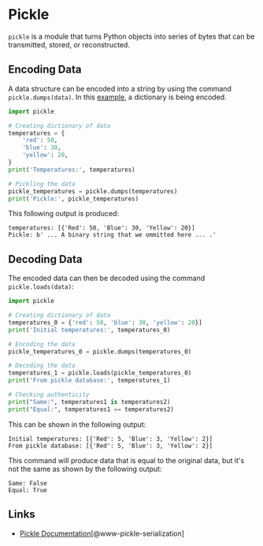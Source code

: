 # Pickle

`pickle` is a module that turns Python objects into series of bytes that can be 
transmitted, stored, or reconstructed.

## Encoding Data

A data structure can be encoded into a string by using the command 
`pickle.dumps(data)`. In this [example](https://github.com/cybertraining-dsc/reu2022/blob/main/project/examples/pickle_instructions/pickle_string.py),
a dictionary is being encoded. 

```python
import pickle

# Creating dictionary of data
temperatures = {
    'red': 50,
    'blue': 30,
    'yellow': 20,
}
print('Temperatures:', temperatures)

# Pickling the data
pickle_temperatures = pickle.dumps(temperatures)
print('Pickle:', pickle_temperatures)
```

This following output is produced:

```
temperatures: [{'Red': 50, 'Blue': 30, 'Yellow': 20}]
Pickle: b' ... A binary string that we ommitted here ... .'
```

## Decoding Data

The encoded data can then be decoded using the command `pickle.loads(data)`:

```python
import pickle

# Creating dictionary of data
temperatures_0 = {'red': 50, 'blue': 30, 'yellow': 20}]
print('Initial temperatures:', temperatures_0)

# Encoding the data
pickle_temperatures_0 = pickle.dumps(temperatures_0)

# Decoding the data
temperatures_1 = pickle.loads(pickle_temperatures_0)
print('From pickle database:', temperatures_1)

# Checking authenticity
print("Same:", temperatures1 is temperatures2)
print("Equal:", temperatures1 == temperatures2)
```

This can be shown in the following output:
```
Initial temperatures: [{'Red': 5, 'Blue': 3, 'Yellow': 2}]
From pickle database: [{'Red': 5, 'Blue': 3, 'Yellow': 2}]
```

This command will produce data that is equal to the original data, but it's not
the same as shown by the following output:

```
Same: False
Equal: True
```

## Links

* [Pickle Documentation](https://pymotw.com/3/pickle/index.html)[@www-pickle-serialization]


